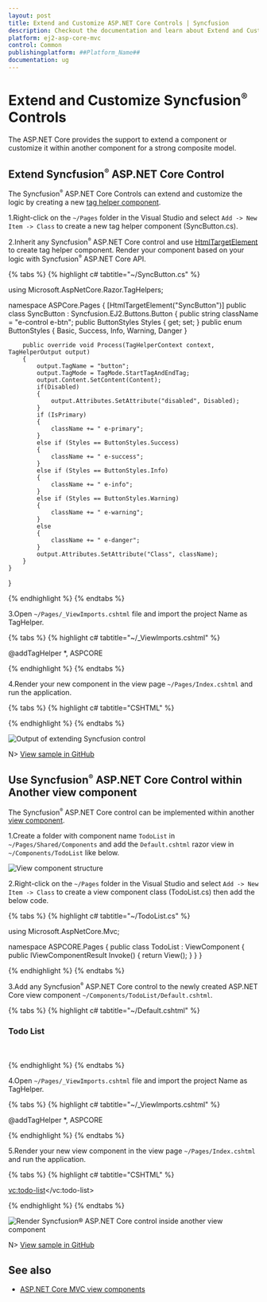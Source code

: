 ```yaml
---
layout: post
title: Extend and Customize ASP.NET Core Controls | Syncfusion
description: Checkout the documentation and learn about Extend and Customize Syncfusion ##Platform_Name## Controls.
platform: ej2-asp-core-mvc
control: Common
publishingplatform: ##Platform_Name##
documentation: ug
---
```


# Extend and Customize Syncfusion<sup style="font-size:70%">&reg;</sup> Controls

The ASP.NET Core provides the support to extend a component or customize it within another component for a strong composite model.

## Extend Syncfusion<sup style="font-size:70%">&reg;</sup> ASP.NET Core Control

The Syncfusion<sup style="font-size:70%">&reg;</sup> ASP.NET Core Controls can extend and customize the logic by creating a new [tag helper component](https://docs.microsoft.com/en-us/aspnet/core/mvc/views/tag-helpers/th-components?view=aspnetcore-6.0).

1.Right-click on the `~/Pages` folder in the Visual Studio and select `Add -> New Item -> Class` to create a new tag helper component (SyncButton.cs).

2.Inherit any Syncfusion<sup style="font-size:70%">&reg;</sup> ASP.NET Core control and use [HtmlTargetElement](https://docs.microsoft.com/en-us/aspnet/core/mvc/views/tag-helpers/th-components?view=aspnetcore-6.0#create-a-component) to create tag helper component. Render your component based on your logic with Syncfusion<sup style="font-size:70%">&reg;</sup> ASP.NET Core API.

{% tabs %}
{% highlight c# tabtitle="~/SyncButton.cs" %}

using Microsoft.AspNetCore.Razor.TagHelpers;

namespace ASPCore.Pages
{
    [HtmlTargetElement("SyncButton")]
    public class SyncButton : Syncfusion.EJ2.Buttons.Button
    {
        public string className = "e-control e-btn";
        public ButtonStyles Styles { get; set; }
        public enum ButtonStyles
        {
            Basic,
            Success,
            Info,
            Warning,
            Danger
        }

        public override void Process(TagHelperContext context, TagHelperOutput output)
        {
            output.TagName = "button";
            output.TagMode = TagMode.StartTagAndEndTag;
            output.Content.SetContent(Content);
            if(Disabled)
            {
                output.Attributes.SetAttribute("disabled", Disabled);
            }
            if (IsPrimary)
            {
                className += " e-primary";
            }
            else if (Styles == ButtonStyles.Success)
            {
                className += " e-success";
            }
            else if (Styles == ButtonStyles.Info)
            {
                className += " e-info";
            }
            else if (Styles == ButtonStyles.Warning)
            {
                className += " e-warning";
            }
            else
            {
                className += " e-danger";
            }
            output.Attributes.SetAttribute("Class", className);
        }
    }
}

{% endhighlight %}
{% endtabs %}

3.Open `~/Pages/_ViewImports.cshtml` file and import the project Name as TagHelper.

{% tabs %}
{% highlight c# tabtitle="~/_ViewImports.cshtml" %}

@addTagHelper *, ASPCORE

{% endhighlight %}
{% endtabs %}

4.Render your new component in the view page `~/Pages/Index.cshtml` and run the application.

{% tabs %}
{% highlight c# tabtitle="CSHTML" %}

<SyncButton Content="Primary" IsPrimary="true" Disabled="true"></SyncButton>
<SyncButton Content="Success" Styles="@ASPCore.Pages.SyncButton.ButtonStyles.Success"></SyncButton>
<SyncButton Content="Info" Styles="@ASPCore.Pages.SyncButton.ButtonStyles.Info"></SyncButton>
<SyncButton Content="Warning" Styles="@ASPCore.Pages.SyncButton.ButtonStyles.Warning"></SyncButton>
<SyncButton Content="Danger" Styles="@ASPCore.Pages.SyncButton.ButtonStyles.Danger"></SyncButton>

{% endhighlight %}
{% endtabs %}

![Output of extending Syncfusion control](images/extend-sync-component.png)

N> [View sample in GitHub](https://github.com/SyncfusionExamples/asp-net-core-extend-control)

## Use Syncfusion<sup style="font-size:70%">&reg;</sup> ASP.NET Core Control within Another view component

The Syncfusion<sup style="font-size:70%">&reg;</sup> ASP.NET Core control can be implemented within another [view component](https://docs.microsoft.com/en-us/aspnet/core/mvc/views/view-components?view=aspnetcore-6.0#view-components).

1.Create a folder with component name `TodoList` in `~/Pages/Shared/Components` and add the `Default.cshtml` razor view in `~/Components/TodoList` like below.

![View component structure](images/view-component.png)

2.Right-click on the `~/Pages` folder in the Visual Studio and select `Add -> New Item -> Class` to create a view component class (TodoList.cs) then add the below code.

{% tabs %}
{% highlight c# tabtitle="~/TodoList.cs" %}

using Microsoft.AspNetCore.Mvc;

namespace ASPCORE.Pages
{
    public class TodoList : ViewComponent
    {
        public IViewComponentResult Invoke()
        {
            return View();
        }
    }
}

{% endhighlight %}
{% endtabs %}

3.Add any Syncfusion<sup style="font-size:70%">&reg;</sup> ASP.NET Core control to the newly created ASP.NET Core view component `~/Components/TodoList/Default.cshtml`.

{% tabs %}
{% highlight c# tabtitle="~/Default.cshtml" %}

<h3>Todo List</h3>

<div class="form-group">
    <ejs-textbox id="text" placeholder="Add new item" change="onchange" width="20%"></ejs-textbox>
    <ejs-button id="add" content="Add"></ejs-button>
</div>

<ejs-listview id="list" width="40%">
    <e-listview-fieldsettings text="text"></e-listview-fieldsettings>
</ejs-listview>

<script>
    var data;
    var flag = true;
    function onchange(e) {
        data = {
            text: e.value,
            id: (Math.random() * 1000).toFixed(0).toString(),
        }
    }
    document.getElementById("add").addEventListener("click", function (e) {
        var listviewInstance = document.getElementById("list").ej2_instances[0];
        if (data.text != "") {
          listviewInstance.addItem([data]);
          document.getElementById("text").value = ""
          if (flag)
          {
            listviewInstance.element.style.display = "block";
            flag = false;
           }
        }
    });

</script>

<style>
    #list {
        display: none;
    }
    .form-group {
        padding-bottom: 20px;
    }
</style>

{% endhighlight %}
{% endtabs %}

4.Open `~/Pages/_ViewImports.cshtml` file and import the project Name as TagHelper.

{% tabs %}
{% highlight c# tabtitle="~/_ViewImports.cshtml" %}

@addTagHelper *, ASPCORE

{% endhighlight %}
{% endtabs %}

5.Render your new view component in the view page `~/Pages/Index.cshtml` and run the application.

{% tabs %}
{% highlight c# tabtitle="CSHTML" %}

<vc:todo-list></vc:todo-list>

{% endhighlight %}
{% endtabs %}

![Render Syncfusion<sup style="font-size:70%">&reg;</sup> ASP.NET Core control inside another view component](images/todolist.gif)

N> [View sample in GitHub](https://github.com/SyncfusionExamples/asp-net-core-view-component)

## See also

* [ASP.NET Core MVC view components](https://docs.microsoft.com/en-us/aspnet/core/mvc/views/view-components?view=aspnetcore-6.0) 